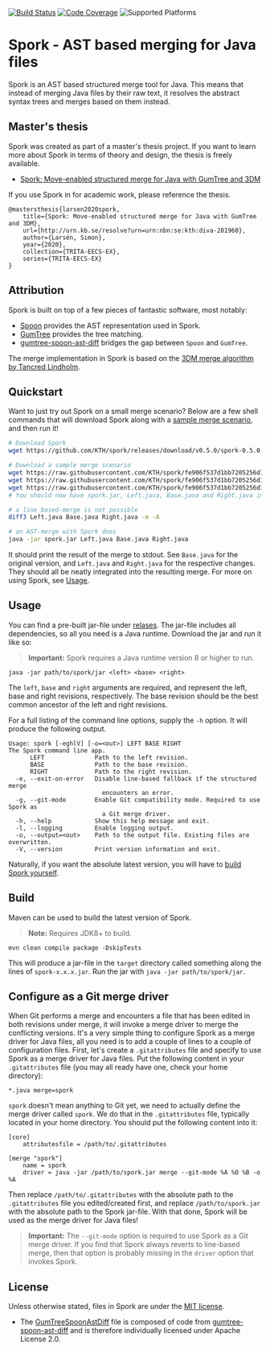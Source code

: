 [![Build Status](https://travis-ci.com/KTH/spork.svg?branch=master)](https://travis-ci.com/KTH/spork)
[![Code Coverage](https://codecov.io/gh/KTH/spork/branch/master/graph/badge.svg)](https://codecov.io/gh/KTH/spork)
![Supported Platforms](https://img.shields.io/badge/platforms-Linux%2C%20macOS-blue.svg)

# Spork - AST based merging for Java files
Spork is an AST based structured merge tool for Java. This means that instead of
merging Java files by their raw text, it resolves the abstract syntax trees and
merges based on them instead.

## Master's thesis
Spork was created as part of a master's thesis project. If you want to learn
more about Spork in terms of theory and design, the thesis is freely available.

* [Spork: Move-enabled structured merge for Java with GumTree and 3DM](http://urn.kb.se/resolve?urn=urn:nbn:se:kth:diva-281960)

If you use Spork in for academic work, please reference the thesis.

```
@mastersthesis{larsen2020spork,
    title={Spork: Move-enabled structured merge for Java with GumTree and 3DM},
    url={http://urn.kb.se/resolve?urn=urn:nbn:se:kth:diva-281960},
    author={Larsén, Simon},
    year={2020},
    collection={TRITA-EECS-EX},
    series={TRITA-EECS-EX}
}
```

## Attribution
Spork is built on top of a few pieces of fantastic software, most notably:

* [Spoon](https;//github.com/inria/spoon) provides the AST representation used
  in Spork.
* [GumTree](https://github.com/gumtreediff/gumtree) provides the tree matching.
* [gumtree-spoon-ast-diff](https://github.com/spoonlabs/gumtree-spoon-ast-diff)
  bridges the gap between `Spoon` and `GumTree`.

The merge implementation in Spork is based on the [3DM merge algorithm by
Tancred Lindholm](https://doi.org/10.1145/1030397.1030399).

## Quickstart
Want to just try out Spork on a small merge scenario? Below are a few shell
commands that will download Spork along with a [sample merge
scenario](https://github.com/KTH/spork/tree/fe906f537d1bb7205256d1fe81fda9f323849a60/src/test/resources/clean/both_modified/move_if),
and then run it!

```bash
# Download Spork
wget https://github.com/KTH/spork/releases/download/v0.5.0/spork-0.5.0.jar -O spork.jar

# Download a sample merge scenario
wget https://raw.githubusercontent.com/KTH/spork/fe906f537d1bb7205256d1fe81fda9f323849a60/src/test/resources/clean/both_modified/move_if/Left.java
wget https://raw.githubusercontent.com/KTH/spork/fe906f537d1bb7205256d1fe81fda9f323849a60/src/test/resources/clean/both_modified/move_if/Base.java
wget https://raw.githubusercontent.com/KTH/spork/fe906f537d1bb7205256d1fe81fda9f323849a60/src/test/resources/clean/both_modified/move_if/Right.java
# You should now have spork.jar, Left.java, Base.java and Right.java in your local directory

# a line based-merge is not possible
diff3 Left.java Base.java Right.java -m -A

# an AST-merge with Spork does
java -jar spork.jar Left.java Base.java Right.java
```

It should print the result of the merge to stdout. See `Base.java` for the
original version, and `Left.java` and `Right.java` for the respective changes.
They should all be neatly integrated into the resulting merge. For more on
using Spork, see [Usage](#usage).

## Usage
You can find a pre-built jar-file under
[relases](https://github.com/kth/spork/releases). The jar-file includes all
dependencies, so all you need is a Java runtime. Download the jar and run it
like so:

> **Important:** Spork requires a Java runtime version 8 or higher to run.

```
java -jar path/to/spork/jar <left> <base> <right>
```

The `left`, `base` and `right` arguments are required, and represent the left,
base and right revisions, respectively. The base revision should be the best
common ancestor of the left and right revisions.

For a full listing of the command line options, supply the `-h` option. It will
produce the following output.

```
Usage: spork [-eghlV] [-o=<out>] LEFT BASE RIGHT
The Spork command line app.
      LEFT              Path to the left revision.
      BASE              Path to the base revision.
      RIGHT             Path to the right revision.
  -e, --exit-on-error   Disable line-based fallback if the structured merge
                          encounters an error.
  -g, --git-mode        Enable Git compatibility mode. Required to use Spork as
                          a Git merge driver.
  -h, --help            Show this help message and exit.
  -l, --logging         Enable logging output.
  -o, --output=<out>    Path to the output file. Existing files are overwritten.
  -V, --version         Print version information and exit.
```

Naturally, if you want the absolute latest version, you will have to [build
Spork yourself](#build).

## Build
Maven can be used to build the latest version of Spork.

> **Note:** Requires JDK8+ to build.

```
mvn clean compile package -DskipTests
```

This will produce a jar-file in the `target` directory called something along
the lines of `spork-x.x.x.jar`. Run the jar with `java -jar path/to/spork/jar`.

## Configure as a Git merge driver
When Git performs a merge and encounters a file that has been edited in both revisions under merge, it will invoke a
merge driver to merge the conflicting versions. It's a very simple thing to configure Spork as a merge driver for Java
files, all you need is to add a couple of lines to a couple of configuration files. First, let's create a
`.gitattributes` file and specify to use Spork as a merge driver for Java files. Put the following content in your
`.gitattributes` file (you may all ready have one, check your home directory):

```
*.java merge=spork
```

`spork` doesn't mean anything to Git yet, we need to actually define the merge driver called `spork`. We do that in the
`.gitattributes` file, typically located in your home directory. You should put the following content into it:

```
[core]
	attributesfile = /path/to/.gitattributes

[merge "spork"]
    name = spork
    driver = java -jar /path/to/spork.jar merge --git-mode %A %O %B -o %A
```

Then replace `/path/to/.gitattributes` with the absolute path to the `.gitattributes` file you edited/created first,
and replace `/path/to/spork.jar` with the absolute path to the Spork jar-file. With that done, Spork will be used
as the merge driver for Java files!

> **Important:** The `--git-mode` option is required to use Spork as a Git merge driver. If you find that Spork always
> reverts to line-based merge, then that option is probably missing in the `driver` option that invokes Spork.

## License
Unless otherwise stated, files in Spork are under the [MIT license](LICENSE).

* The
  [GumTreeSpoonAstDiff](src/main/java/se/kth/spork/spoon/GumTreeSpoonAstDiff.java)
  file is composed of code from
  [gumtree-spoon-ast-diff](https://github.com/spoon/gumtree-spoon-ast-diff) and
  is therefore individually licensed under Apache License 2.0.

